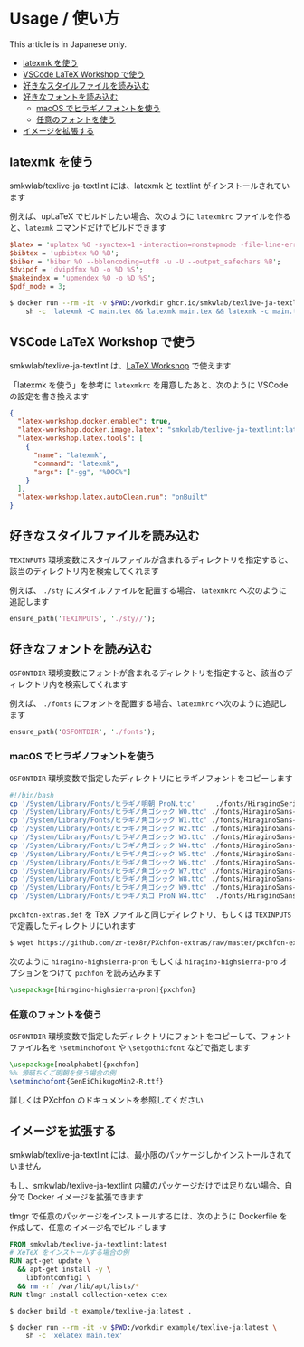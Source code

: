 # Usage / 使い方

This article is in Japanese only.

- [latexmk を使う](#latexmk-を使う)
- [VSCode LaTeX Workshop で使う](#vscode-latex-workshop-で使う)
- [好きなスタイルファイルを読み込む](#好きなスタイルファイルを読み込む)
- [好きなフォントを読み込む](#好きなフォントを読み込む)
  - [macOS でヒラギノフォントを使う](#macos-でヒラギノフォントを使う)
  - [任意のフォントを使う](#任意のフォントを使う)
- [イメージを拡張する](#イメージを拡張する)

## latexmk を使う

smkwlab/texlive-ja-textlint には、latexmk と textlint がインストールされています

例えば、upLaTeX でビルドしたい場合、次のように `latexmkrc` ファイルを作ると、`latexmk` コマンドだけでビルドできます

```perl
$latex = 'uplatex %O -synctex=1 -interaction=nonstopmode -file-line-error %S';
$bibtex = 'upbibtex %O %B';
$biber = 'biber %O --bblencoding=utf8 -u -U --output_safechars %B';
$dvipdf = 'dvipdfmx %O -o %D %S';
$makeindex = 'upmendex %O -o %D %S';
$pdf_mode = 3;
```

```bash
$ docker run --rm -it -v $PWD:/workdir ghcr.io/smkwlab/texlive-ja-textlint:latest \
    sh -c 'latexmk -C main.tex && latexmk main.tex && latexmk -c main.tex'
```

## VSCode LaTeX Workshop で使う

smkwlab/texlive-ja-textlint は、[LaTeX Workshop](https://marketplace.visualstudio.com/items?itemName=James-Yu.latex-workshop) で使えます

「latexmk を使う」を参考に `latexmkrc` を用意したあと、次のように VSCode の設定を書き換えます

```json
{
  "latex-workshop.docker.enabled": true,
  "latex-workshop.docker.image.latex": "smkwlab/texlive-ja-textlint:latest",
  "latex-workshop.latex.tools": [
    {
      "name": "latexmk",
      "command": "latexmk",
      "args": ["-gg", "%DOC%"]
    }
  ],
  "latex-workshop.latex.autoClean.run": "onBuilt"
}
```

## 好きなスタイルファイルを読み込む

`TEXINPUTS` 環境変数にスタイルファイルが含まれるディレクトリを指定すると、該当のディレクトリ内を検索してくれます

例えば、 `./sty` にスタイルファイルを配置する場合、`latexmkrc` へ次のように追記します

```perl
ensure_path('TEXINPUTS', './sty//');
```

## 好きなフォントを読み込む

`OSFONTDIR` 環境変数にフォントが含まれるディレクトリを指定すると、該当のディレクトリ内を検索してくれます

例えば、 `./fonts` にフォントを配置する場合、`latexmkrc` へ次のように追記します

```perl
ensure_path('OSFONTDIR', './fonts');
```

### macOS でヒラギノフォントを使う

`OSFONTDIR` 環境変数で指定したディレクトリにヒラギノフォントをコピーします

```bash
#!/bin/bash
cp '/System/Library/Fonts/ヒラギノ明朝 ProN.ttc'     ./fonts/HiraginoSerif.ttc
cp '/System/Library/Fonts/ヒラギノ角ゴシック W0.ttc' ./fonts/HiraginoSans-W0.ttc
cp '/System/Library/Fonts/ヒラギノ角ゴシック W1.ttc' ./fonts/HiraginoSans-W1.ttc
cp '/System/Library/Fonts/ヒラギノ角ゴシック W2.ttc' ./fonts/HiraginoSans-W2.ttc
cp '/System/Library/Fonts/ヒラギノ角ゴシック W3.ttc' ./fonts/HiraginoSans-W3.ttc
cp '/System/Library/Fonts/ヒラギノ角ゴシック W4.ttc' ./fonts/HiraginoSans-W4.ttc
cp '/System/Library/Fonts/ヒラギノ角ゴシック W5.ttc' ./fonts/HiraginoSans-W5.ttc
cp '/System/Library/Fonts/ヒラギノ角ゴシック W6.ttc' ./fonts/HiraginoSans-W6.ttc
cp '/System/Library/Fonts/ヒラギノ角ゴシック W7.ttc' ./fonts/HiraginoSans-W7.ttc
cp '/System/Library/Fonts/ヒラギノ角ゴシック W8.ttc' ./fonts/HiraginoSans-W8.ttc
cp '/System/Library/Fonts/ヒラギノ角ゴシック W9.ttc' ./fonts/HiraginoSans-W9.ttc
cp '/System/Library/Fonts/ヒラギノ丸ゴ ProN W4.ttc'  ./fonts/HiraginoSansR-W4.ttc
```

`pxchfon-extras.def` を TeX ファイルと同じディレクトリ、もしくは `TEXINPUTS` で定義したディレクトリにいれます

```bash
$ wget https://github.com/zr-tex8r/PXchfon-extras/raw/master/pxchfon-extras.def
```

次のように `hiragino-highsierra-pron` もしくは `hiragino-highsierra-pro` オプションをつけて `pxchfon` を読み込みます

```tex
\usepackage[hiragino-highsierra-pron]{pxchfon}
```

### 任意のフォントを使う

`OSFONTDIR` 環境変数で指定したディレクトリにフォントをコピーして、フォントファイル名を `\setminchofont` や `\setgothicfont` などで指定します

```tex
\usepackage[noalphabet]{pxchfon}
%% 源暎ちくご明朝を使う場合の例
\setminchofont{GenEiChikugoMin2-R.ttf}
```

詳しくは PXchfon のドキュメントを参照してください

## イメージを拡張する

smkwlab/texlive-ja-textlint には、最小限のパッケージしかインストールされていません

もし、smkwlab/texlive-ja-textlint 内臓のパッケージだけでは足りない場合、自分で Docker イメージを拡張できます

tlmgr で任意のパッケージをインストールするには、次のように Dockerfile を作成して、任意のイメージ名でビルドします

```dockerfile
FROM smkwlab/texlive-ja-textlint:latest
# XeTeX をインストールする場合の例
RUN apt-get update \
  && apt-get install -y \
    libfontconfig1 \
  && rm -rf /var/lib/apt/lists/*
RUN tlmgr install collection-xetex ctex
```

```bash
$ docker build -t example/texlive-ja:latest .
```

```bash
$ docker run --rm -it -v $PWD:/workdir example/texlive-ja:latest \
    sh -c 'xelatex main.tex'
```
